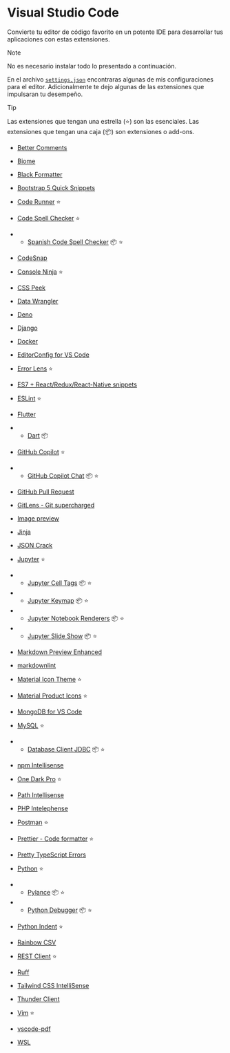 # Visual Studio Code

Convierte tu editor de código favorito en un potente IDE para desarrollar tus aplicaciones con estas extensiones.

> [!NOTE]
> No es necesario instalar todo lo presentado a continuación.

En el archivo [`settings.json`](settings.json) encontraras algunas de mis configuraciones para el editor.
Adicionalmente te dejo algunas de las extensiones que impulsaran tu desempeño.

> [!TIP]
> Las extensiones que tengan una estrella (⭐) son las esenciales.
> Las extensiones que tengan una caja (📦) son extensiones o add-ons.

- [Better Comments](https://marketplace.visualstudio.com/items?itemName=aaron-bond.better-comments)

- [Biome](https://marketplace.visualstudio.com/items?itemName=biomejs.biome)

- [Black Formatter](https://marketplace.visualstudio.com/items?itemName=ms-python.black-formatter)

- [Bootstrap 5 Quick Snippets](https://marketplace.visualstudio.com/items?itemName=AnbuselvanRocky.bootstrap5-vscode)

- [Code Runner](https://marketplace.visualstudio.com/items?itemName=formulahendry.code-runner) ⭐

- [Code Spell Checker](https://marketplace.visualstudio.com/items?itemName=streetsidesoftware.code-spell-checker) ⭐

- - [Spanish Code Spell Checker](https://marketplace.visualstudio.com/items?itemName=streetsidesoftware.code-spell-checker-spanish) 📦 ⭐

- [CodeSnap](https://marketplace.visualstudio.com/items?itemName=adpyke.codesnap)

- [Console Ninja](https://marketplace.visualstudio.com/items?itemName=WallabyJs.console-ninja) ⭐

- [CSS Peek](https://marketplace.visualstudio.com/items?itemName=pranaygp.vscode-css-peek)

- [Data Wrangler](https://marketplace.visualstudio.com/items?itemName=ms-toolsai.datawrangler)

- [Deno](https://marketplace.visualstudio.com/items?itemName=denoland.vscode-deno)

- [Django](https://marketplace.visualstudio.com/items?itemName=batisteo.vscode-django)

- [Docker](https://marketplace.visualstudio.com/items?itemName=ms-azuretools.vscode-docker)

- [EditorConfig for VS Code](https://marketplace.visualstudio.com/items?itemName=EditorConfig.EditorConfig)

- [Error Lens](https://marketplace.visualstudio.com/items?itemName=usernamehw.errorlens) ⭐

- [ES7 + React/Redux/React-Native snippets](https://marketplace.visualstudio.com/items?itemName=dsznajder.es7-react-js-snippets)

- [ESLint](https://marketplace.visualstudio.com/items?itemName=dbaeumer.vscode-eslint) ⭐

- [Flutter](https://marketplace.visualstudio.com/items?itemName=Dart-Code.flutter)

- - [Dart](https://marketplace.visualstudio.com/items?itemName=Dart-Code.dart-code) 📦

- [GitHub Copilot](https://marketplace.visualstudio.com/items?itemName=GitHub.copilot) ⭐

- - [GitHub Copilot Chat](https://marketplace.visualstudio.com/items?itemName=GitHub.copilot-chat) 📦 ⭐

- [GitHub Pull Request](https://marketplace.visualstudio.com/items?itemName=GitHub.vscode-pull-request-github)

- [GitLens - Git supercharged](https://marketplace.visualstudio.com/items?itemName=eamodio.gitlens)

- [Image preview](https://marketplace.visualstudio.com/items?itemName=kisstkondoros.vscode-gutter-preview)

- [Jinja](https://marketplace.visualstudio.com/items?itemName=wholroyd.jinja)

- [JSON Crack](https://marketplace.visualstudio.com/items?itemName=AykutSarac.jsoncrack-vscode)

- [Jupyter](https://marketplace.visualstudio.com/items?itemName=ms-toolsai.jupyter) ⭐

- - [Jupyter Cell Tags](https://marketplace.visualstudio.com/items?itemName=ms-toolsai.vscode-jupyter-cell-tags) 📦 ⭐

- - [Jupyter Keymap](https://marketplace.visualstudio.com/items?itemName=ms-toolsai.jupyter-keymap) 📦 ⭐

- - [Jupyter Notebook Renderers](https://marketplace.visualstudio.com/items?itemName=ms-toolsai.jupyter-renderers) 📦 ⭐

- - [Jupyter Slide Show](https://marketplace.visualstudio.com/items?itemName=ms-toolsai.vscode-jupyter-slideshow) 📦 ⭐

- [Markdown Preview Enhanced](https://marketplace.visualstudio.com/items?itemName=shd101wyy.markdown-preview-enhanced)

- [markdownlint](https://marketplace.visualstudio.com/items?itemName=DavidAnson.vscode-markdownlint)

- [Material Icon Theme](https://marketplace.visualstudio.com/items?itemName=PKief.material-icon-theme) ⭐

- [Material Product Icons](https://marketplace.visualstudio.com/items?itemName=PKief.material-product-icons) ⭐

- [MongoDB for VS Code](https://marketplace.visualstudio.com/items?itemName=mongodb.mongodb-vscode)

- [MySQL](https://marketplace.visualstudio.com/items?itemName=cweijan.vscode-mysql-client2) ⭐

- - [Database Client JDBC](https://marketplace.visualstudio.com/items?itemName=cweijan.dbclient-jdbc) 📦 ⭐

- [npm Intellisense](https://marketplace.visualstudio.com/items?itemName=christian-kohler.npm-intellisense)

- [One Dark Pro](https://marketplace.visualstudio.com/items?itemName=zhuangtongfa.Material-theme) ⭐

- [Path Intellisense](https://marketplace.visualstudio.com/items?itemName=christian-kohler.path-intellisense)

- [PHP Intelephense](https://marketplace.visualstudio.com/items?itemName=bmewburn.vscode-intelephense-client)

- [Postman](https://marketplace.visualstudio.com/items?itemName=Postman.postman-for-vscode) ⭐

- [Prettier - Code formatter](https://marketplace.visualstudio.com/items?itemName=esbenp.prettier-vscode) ⭐

- [Pretty TypeScript Errors](https://marketplace.visualstudio.com/items?itemName=yoavbls.pretty-ts-errors)

- [Python](https://marketplace.visualstudio.com/items?itemName=ms-python.python) ⭐

- - [Pylance](https://marketplace.visualstudio.com/items?itemName=ms-python.vscode-pylance) 📦 ⭐

- - [Python Debugger](https://marketplace.visualstudio.com/items?itemName=ms-python.debugpy) 📦 ⭐

- [Python Indent](https://marketplace.visualstudio.com/items?itemName=KevinRose.vsc-python-indent) ⭐

- [Rainbow CSV](https://marketplace.visualstudio.com/items?itemName=mechatroner.rainbow-csv)

- [REST Client](https://marketplace.visualstudio.com/items?itemName=humao.rest-client) ⭐

- [Ruff](https://marketplace.visualstudio.com/items?itemName=charliermarsh.ruff)

- [Tailwind CSS IntelliSense](https://marketplace.visualstudio.com/items?itemName=bradlc.vscode-tailwindcss)

- [Thunder Client](https://marketplace.visualstudio.com/items?itemName=rangav.vscode-thunder-client)

- [Vim](https://marketplace.visualstudio.com/items?itemName=vscodevim.vim) ⭐

- [vscode-pdf](https://marketplace.visualstudio.com/items?itemName=tomoki1207.pdf)

- [WSL](https://marketplace.visualstudio.com/items?itemName=ms-vscode-remote.remote-wsl)
